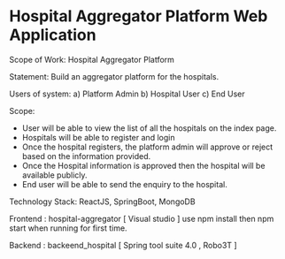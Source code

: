 # Hospital Aggregator Platform Web Application
Scope of Work: Hospital Aggregator Platform

Statement: 
       Build an aggregator platform for the hospitals.

Users of system:
    a) Platform Admin
    b) Hospital User
    c) End User

Scope:
 
- User will be able to view the list of all the hospitals on the index page.
- Hospitals will be able to register and login
- Once the hospital registers, the platform admin will approve or reject based on the information provided.
- Once the Hospital information is approved then the hospital will be available publicly.
- End user will be able to send the enquiry to the hospital.

Technology Stack: ReactJS, SpringBoot, MongoDB

Frontend : hospital-aggregator [ Visual studio ]
use npm install then npm start when running for first time.

Backend : backeend_hospital [ Spring tool suite 4.0 , Robo3T ]
